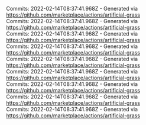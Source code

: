 Commits: 2022-02-14T08:37:41.968Z - Generated via https://github.com/marketplace/actions/artificial-grass
<br>
Commits: 2022-02-14T08:37:41.968Z - Generated via https://github.com/marketplace/actions/artificial-grass
<br>
Commits: 2022-02-14T08:37:41.968Z - Generated via https://github.com/marketplace/actions/artificial-grass
<br>
Commits: 2022-02-14T08:37:41.968Z - Generated via https://github.com/marketplace/actions/artificial-grass
<br>
Commits: 2022-02-14T08:37:41.968Z - Generated via https://github.com/marketplace/actions/artificial-grass
<br>
Commits: 2022-02-14T08:37:41.968Z - Generated via https://github.com/marketplace/actions/artificial-grass
<br>
Commits: 2022-02-14T08:37:41.968Z - Generated via https://github.com/marketplace/actions/artificial-grass
<br>
Commits: 2022-02-14T08:37:41.968Z - Generated via https://github.com/marketplace/actions/artificial-grass
<br>
Commits: 2022-02-14T08:37:41.968Z - Generated via https://github.com/marketplace/actions/artificial-grass
<br>
